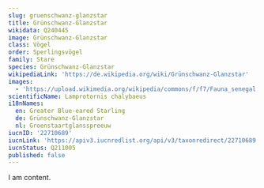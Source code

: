 ```yaml
---
slug: gruenschwanz-glanzstar
title: Grünschwanz-Glanzstar
wikidata: Q240445
image: Grünschwanz-Glanzstar
class: Vögel
order: Sperlingsvögel
family: Stare
species: Grünschwanz-Glanzstar
wikipediaLink: 'https://de.wikipedia.org/wiki/Grünschwanz-Glanzstar'
images:
  - 'https://upload.wikimedia.org/wikipedia/commons/f/f7/Fauna_senegal.jpg'
scientificName: Lamprotornis chalybaeus
i18nNames:
  en: Greater Blue-eared Starling
  de: Grünschwanz-Glanzstar
  nl: Groenstaartglansspreeuw
iucnID: '22710689'
iucnLink: 'https://apiv3.iucnredlist.org/api/v3/taxonredirect/22710689'
iucnStatus: Q211005
published: false
---
```


I am content.
